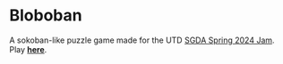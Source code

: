 # Bloboban

A sokoban-like puzzle game made for the UTD [SGDA Spring 2024 Jam](https://itch.io/jam/spring-24-jam).
<br />
Play [**here**](https://regularsalamander.itch.io/bloboban).
